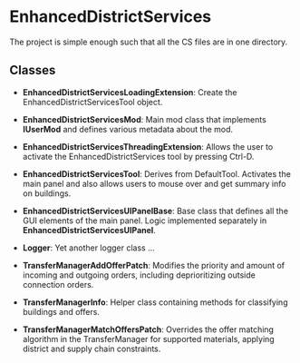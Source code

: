 # EnhancedDistrictServices
The project is simple enough such that all the CS files are in one directory.

## Classes
- **EnhancedDistrictServicesLoadingExtension**: Create the EnhancedDistrictServicesTool object. 
- **EnhancedDistrictServicesMod**: Main mod class that implements **IUserMod** and defines various metadata about the mod.
- **EnhancedDistrictServicesThreadingExtension**: Allows the user to activate the EnhancedDistrictServices tool by pressing Ctrl-D.
- **EnhancedDistrictServicesTool**: Derives from DefaultTool.  Activates the main panel and also allows users to mouse over and get summary info on buildings.

- **EnhancedDistrictServicesUIPanelBase**: Base class that defines all the GUI elements of the main panel.  Logic implemented separately in **EnhancedDistrictServicesUIPanel**.
- **Logger**: Yet another logger class ... 
- **TransferManagerAddOfferPatch**: Modifies the priority and amount of incoming and outgoing orders, including deprioritizing outside connection orders.
- **TransferManagerInfo**: Helper class containing methods for classifying buildings and offers.
- **TransferManagerMatchOffersPatch**: Overrides the offer matching algorithm in the TransferManager for supported materials, applying district and supply chain constraints.
